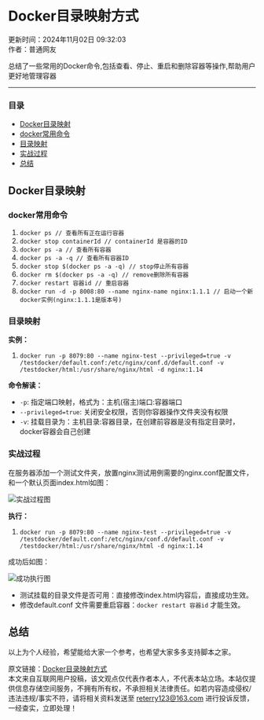 # Docker目录映射方式

更新时间：2024年11月02日 09:32:03   
作者：普通网友  

总结了一些常用的Docker命令,包括查看、停止、重启和删除容器等操作,帮助用户更好地管理容器

---

### 目录

- [Docker目录映射](#docker目录映射)
- [docker常用命令](#docker常用命令)
- [目录映射](#目录映射)
- [实战过程](#实战过程)
- [总结](#总结)

## Docker目录映射

### docker常用命令

1. `docker ps // 查看所有正在运行容器`
2. `docker stop containerId // containerId 是容器的ID`
3. `docker ps -a // 查看所有容器`
4. `docker ps -a -q // 查看所有容器ID`
5. `docker stop $(docker ps -a -q) // stop停止所有容器`
6. `docker rm $(docker ps -a -q) // remove删除所有容器`
7. `docker restart 容器id // 重启容器`
8. `docker run -d -p 8008:80 --name nginx-name nginx:1.1.1 // 启动一个新docker实例(nginx:1.1.1是版本号)`

### 目录映射

**实例：**

1. `docker run -p 8079:80 --name nginx-test --privileged=true -v /testdocker/default.conf:/etc/nginx/conf.d/default.conf -v /testdocker/html:/usr/share/nginx/html -d nginx:1.14`

**命令解读：**

- `-p`: 指定端口映射，格式为：主机(宿主)端口:容器端口
- `--privileged=true`: 关闭安全权限，否则你容器操作文件夹没有权限
- `-v`: 挂载目录为：主机目录:容器目录，在创建前容器是没有指定目录时，docker容器会自己创建

### 实战过程

在服务器添加一个测试文件夹，放置nginx测试用例需要的nginx.conf配置文件，和一个默认页面index.html如图：

![实战过程图](//img.jbzj.com/file_images/article/202411/2024110209294114.png)

**执行：**

1. `docker run -p 8079:80 --name nginx-test --privileged=true -v /testdocker/default.conf:/etc/nginx/conf.d/default.conf -v /testdocker/html:/usr/share/nginx/html -d nginx:1.14`

成功后如图：

![成功执行图](//img.jbzj.com/file_images/article/202411/2024110209294115.png)

- 测试挂载的目录文件是否可用：直接修改index.html内容后，直接成功生效。
- 修改default.conf 文件需要重启容器：`docker restart 容器id` 才能生效。

## 总结

以上为个人经验，希望能给大家一个参考，也希望大家多多支持脚本之家。

原文链接：[Docker目录映射方式](https://blog.csdn.net/m0_54850825/article/details/126616172)  
本文来自互联网用户投稿，该文观点仅代表作者本人，不代表本站立场。本站仅提供信息存储空间服务，不拥有所有权，不承担相关法律责任。如若内容造成侵权/违法违规/事实不符，请将相关资料发送至 reterry123@163.com 进行投诉反馈，一经查实，立即处理！